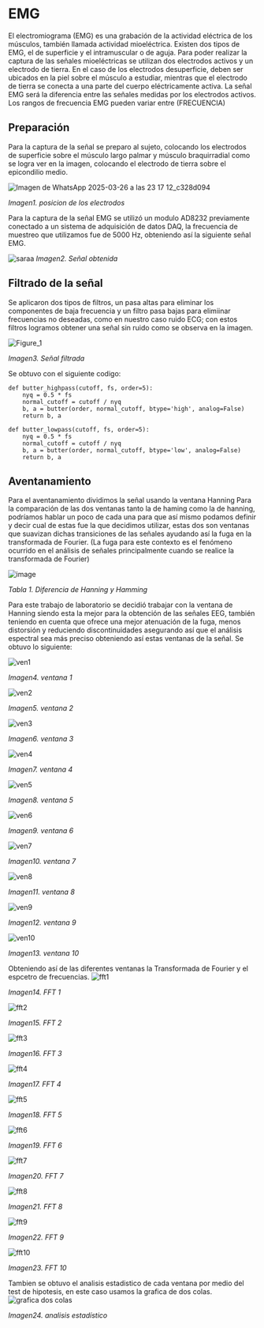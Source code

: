 # EMG
El electromiograma (EMG) es una grabación de la actividad eléctrica de los músculos, también llamada actividad mioeléctrica. Existen dos tipos de EMG, el de superficie y el intramuscular o de aguja. 
Para poder realizar la captura de las señales mioeléctricas se utilizan dos electrodos activos y un electrodo de tierra. En el caso de los electrodos desuperficie, deben ser ubicados en la piel sobre el músculo a estudiar, mientras que el electrodo de tierra se conecta a una parte del cuerpo eléctricamente activa. La señal EMG será la diferencia entre las señales medidas por los electrodos activos. 
Los rangos de frecuencia EMG pueden variar entre (FRECUENCIA)


## Preparación
Para la captura de la señal se preparo al sujeto, colocando los electrodos de superficie sobre el músculo largo palmar y músculo braquirradial como se logra ver en la imagen, colocando el electrodo de tierra sobre el epicondilio medio. 

![Imagen de WhatsApp 2025-03-26 a las 23 17 12_c328d094](https://github.com/user-attachments/assets/e993660d-20cb-40b9-b269-3993543d67d3)

*Imagen1. posicion de los electrodos*


Para la captura de la señal EMG se utilizó un modulo AD8232 previamente conectado a un sistema de adquisición de datos DAQ, la frecuencia de muestreo que utilizamos fue de 5000 Hz, obteniendo así la siguiente señal EMG.

![saraa](https://github.com/user-attachments/assets/e5db7a64-e507-445b-89e9-930e71df5a64)
*Imagen2. Señal obtenida*

## Filtrado de la señal
Se aplicaron dos tipos de filtros, un pasa altas para eliminar los componentes de baja frecuencia y un filtro pasa bajas para elimiinar frecuencias no deseadas, como en nuestro caso ruido ECG; con estos filtros logramos obtener una señal sin ruido como se observa en la imagen. 

![Figure_1](https://github.com/user-attachments/assets/351e1289-3d17-4f86-87eb-072f8036f45d)


*Imagen3. Señal filtrada*

Se obtuvo con el siguiente codigo:
```
def butter_highpass(cutoff, fs, order=5):
    nyq = 0.5 * fs
    normal_cutoff = cutoff / nyq
    b, a = butter(order, normal_cutoff, btype='high', analog=False)
    return b, a

def butter_lowpass(cutoff, fs, order=5):
    nyq = 0.5 * fs
    normal_cutoff = cutoff / nyq
    b, a = butter(order, normal_cutoff, btype='low', analog=False)
    return b, a
  ```  

## Aventanamiento 
Para el aventanamiento dividimos la señal usando la ventana Hanning 
Para la comparación de las dos ventanas tanto la de haming como la de hanning, podríamos hablar un poco de cada una para que así mismo podamos definir y decir cual de estas fue la que decidimos utilizar, estas dos son ventanas que suavizan dichas transiciones  	de las señales ayudando así la fuga en la transformada de Fourier. (La fuga para este contexto es el fenómeno ocurrido en el análisis de señales principalmente cuando se realice la transformada de Fourier) 

![image](https://github.com/user-attachments/assets/90528910-0a0b-4e5a-a8e7-574efa362b9f)

*Tabla 1. Diferencia de Hanning y Hamming*

Para este trabajo de laboratorio se decidió trabajar con la ventana de Hanning siendo esta la mejor para la obtención de las señales EEG, también teniendo en cuenta que ofrece una mejor atenuación de la fuga, menos distorsión y reduciendo discontinuidades asegurando así que el análisis espectral sea más preciso obteniendo así estas ventanas de la señal. 
Se obtuvo lo siguiente:

![ven1](https://github.com/user-attachments/assets/85d03159-01f2-43b4-be49-1b1e84fafb20)

*Imagen4. ventana 1*

![ven2](https://github.com/user-attachments/assets/33270b59-e970-4f08-b1d4-7f60f15124ef)

*Imagen5. ventana 2*

![ven3](https://github.com/user-attachments/assets/32212ae9-b3a7-4080-926d-3addaeed6cf6)

*Imagen6. ventana 3*

![ven4](https://github.com/user-attachments/assets/61326f83-4fa6-4640-bca1-77916b2e65e6)

*Imagen7. ventana 4*

![ven5](https://github.com/user-attachments/assets/b6ae0656-9e93-4eac-bd48-87e069ff2264)

*Imagen8. ventana 5*

![ven6](https://github.com/user-attachments/assets/0eeb9dde-b7f0-49a1-bb97-0b134955389c)

*Imagen9. ventana 6*

![ven7](https://github.com/user-attachments/assets/55d71b29-38c4-4c02-a405-85cf69ad0ae9)

*Imagen10. ventana 7*

![ven8](https://github.com/user-attachments/assets/b400e04d-2cbd-400d-8d33-691d8cef756e)

*Imagen11. ventana 8*

![ven9](https://github.com/user-attachments/assets/c704fcc6-c607-4433-9ac2-6d3b06e99bbd)

*Imagen12. ventana 9*

![ven10](https://github.com/user-attachments/assets/c1675e05-20d3-489e-aa03-83ebbd6701df)

*Imagen13. ventana 10*

Obteniendo así de las diferentes ventanas la Transformada de Fourier y el espcetro de frecuencias.
![fft1](https://github.com/user-attachments/assets/0a10a6ed-4fb1-4392-8828-752ec0f5a223)

*Imagen14. FFT 1*

![fft2](https://github.com/user-attachments/assets/9ae7dcca-763b-4c25-817c-1019dccb2087)

*Imagen15. FFT 2*

![fft3](https://github.com/user-attachments/assets/1b2f981b-859e-4c39-8710-da67768c2fd0)

*Imagen16. FFT 3*

![fft4](https://github.com/user-attachments/assets/fa0f13c0-a882-434d-8dcc-392a1b3d548d)

*Imagen17. FFT 4*

![fft5](https://github.com/user-attachments/assets/1358b684-0273-4f81-8d0b-7fe1a7d8a98c)

*Imagen18. FFT 5*

![fft6](https://github.com/user-attachments/assets/b5179904-7d70-448e-9b8e-0ef15cb4b374)

*Imagen19. FFT 6*

![fft7](https://github.com/user-attachments/assets/6e4adaab-e699-4f55-96b0-7e82e1ade178)

*Imagen20. FFT 7*

![fft8](https://github.com/user-attachments/assets/20c5ba17-880a-4c48-90ea-aa9f956c77f1)

*Imagen21. FFT 8*

![fft9](https://github.com/user-attachments/assets/e8c24102-3978-4e63-abde-bdd0230bcedc)

*Imagen22. FFT 9*

![fft10](https://github.com/user-attachments/assets/79103d5d-7205-4fa1-92e1-a88a3cba832f)

*Imagen23. FFT 10*


Tambien se obtuvo el analisis estadistico de cada ventana por medio del test de hipotesis, en este caso usamos la grafica de dos colas.
![grafica dos colas](https://github.com/user-attachments/assets/e7f78ccb-209f-4135-bf1e-01b709df4e9f)

*Imagen24. analisis estadístico*













